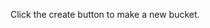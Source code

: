 
Click the
<walkthrough-spotlight-pointer cssSelector="#Create snooze">
create button
</walkthrough-spotlight-pointer>
to make a new bucket.
